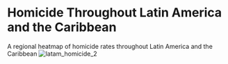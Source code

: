 # Homicide Throughout Latin America and the Caribbean
A regional heatmap of homicide rates throughout Latin America and the Caribbean
![latam_homicide_2](https://user-images.githubusercontent.com/37257304/173256713-46f68bba-3a8c-4a9c-8a3d-25527a5677d4.png)
